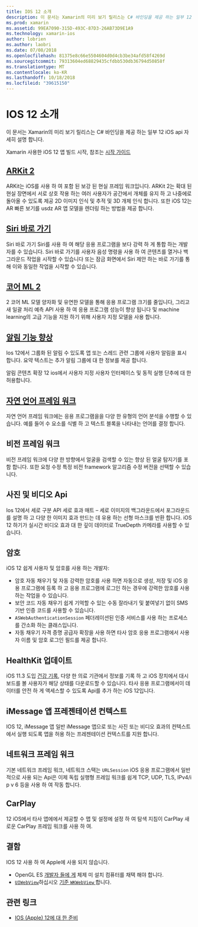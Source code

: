 ```yaml
---
title: IOS 12 소개
description: 이 문서는 Xamarin의 미리 보기 릴리스는 C# 바인딩을 제공 하는 일부 12 iOS api 자세히 설명 합니다.
ms.prod: xamarin
ms.assetid: 99EA7090-315D-493C-87D3-26AB73D9E1A9
ms.technology: xamarin-ios
author: lobrien
ms.author: laobri
ms.date: 07/08/2018
ms.openlocfilehash: 81375e8c66e5504604d0d4cb3be34afd58f4269d
ms.sourcegitcommit: 79313604ed68829435cfdbb530db36794d50858f
ms.translationtype: MT
ms.contentlocale: ko-KR
ms.lasthandoff: 10/18/2018
ms.locfileid: "39615150"
---
```

# <a name="introduction-to-ios-12"></a>IOS 12 소개

이 문서는 Xamarin의 미리 보기 릴리스는 C# 바인딩을 제공 하는 일부 12 iOS api 자세히 설명 합니다.

Xamarin 사용한 iOS 12 앱 빌드 시작, 참조는 [시작 가이드](get-started.md)

## <a name="arkit-2arkit2md"></a>[ARKit 2](arkit2.md)

ARKit는 iOS를 사용 하 여 포함 된 보강 된 현실 프레임 워크입니다. ARKit 2는 확대 된 현실 장면에서 서로 상호 작용 하는 여러 사용자가 공간에서 개체를 유지 하 고 나중에로 돌아올 수 있도록 제공 2D 이미지 인식 및 추적 및 3D 개체 인식 합니다. 또한 iOS 12는 AR 빠른 보기를 usdz AR 앱 모델을 렌더링 하는 방법을 제공 합니다.

## <a name="siri-shortcutssiri-shortcutsmd"></a>[Siri 바로 가기](siri-shortcuts.md)

Siri 바로 가기 Siri를 사용 하 여 해당 응용 프로그램을 보다 강력 하 게 통합 하는 개발자를 수 있습니다. Siri 바로 가기를 사용자 음성 명령을 사용 하 여 콘텐츠를 열거나 백그라운드 작업을 시작할 수 있습니다 또는 잠금 화면에서 Siri 제안 하는 바로 가기를 통해 이와 동일한 작업을 시작할 수 있습니다.

## <a name="core-ml-2coremlmd"></a>[코어 ML 2](coreml.md)

2 코어 ML 모델 양자화 및 유연한 모델을 통해 응용 프로그램 크기를 줄입니다, 그리고 새 일괄 처리 예측 API 사용 하 여 응용 프로그램 성능이 향상 됩니다 및 machine learning의 고급 기능을 지원 하기 위해 사용자 지정 모델을 사용 합니다.

## <a name="notification-improvementsnotificationsindexmd"></a>[알림 기능 향상](notifications/index.md)

Ios 12에서 그룹화 된 알림 수 있도록 앱 또는 스레드 관련 그룹에 사용자 알림을 표시 합니다. 요약 텍스트는 추가 알림 그룹에 대 한 정보를 제공 합니다.

알림 콘텐츠 확장 12 ios에서 사용자 지정 사용자 인터페이스 및 동적 실행 단추에 대 한 허용합니다.

## <a name="natural-language-frameworknatural-languagemd"></a>[자연 언어 프레임 워크](natural-language.md)

자연 언어 프레임 워크에는 응용 프로그램을을 다양 한 유형의 언어 분석을 수행할 수 있습니다. 예를 들어 수 요소를 식별 하 고 텍스트 블록을 나타내는 언어를 결정 합니다.

## <a name="vision-framework"></a>비전 프레임 워크

비전 프레임 워크에 다양 한 방향에서 얼굴을 검색할 수 있는 향상 된 얼굴 탐지기를 포함 합니다. 또한 요청 수정 특정 비전 framework 알고리즘 수정 버전을 선택할 수 있습니다.

## <a name="photo-and-video-apis"></a>사진 및 비디오 Api

Ios 12에서 세로 구분 API 세로 효과 매트 – 세로 이미지의 백그라운드에서 포그라운드를 설명 하 고 다양 한 이미지 효과 만드는 데 유용 하는 선형 마스크를 반환 합니다. iOS 12 하기가 실시간 비디오 효과 대 한 깊이 데이터로 TrueDepth 카메라를 사용할 수 있습니다.

## <a name="passwords"></a>암호

iOS 12 쉽게 사용자 및 암호를 사용 하는 개발자:

- 암호 자동 채우기 및 자동 강력한 암호를 사용 하면 자동으로 생성, 저장 및 iOS 응용 프로그램에 등록 하 고 응용 프로그램에 로그인 하는 경우에 강력한 암호를 사용 하는 작업을 수 있습니다.
- 보안 코드 자동 채우기 쉽게 기억할 수 있는 수동 잘라내기 및 붙여넣기 없이 SMS 기반 인증 코드를 사용할 수 있습니다.
- `ASWebAuthenticationSession` 페더레이션된 인증 서비스를 사용 하는 프로세스를 간소화 하는 클래스입니다.
- 자동 채우기 자격 증명 공급자 확장을 사용 하면 타사 암호 응용 프로그램에서 사용자 이름 및 암호 로그인 필드를 제공 합니다.

## <a name="healthkit-updates"></a>HealthKit 업데이트

iOS 11.3 도입 [건강 기록](https://www.apple.com/healthcare/health-records/), 다양 한 의료 기관에서 정보를 기록 하 고 iOS 장치에서 대시보드를 볼 사용자가 해당 상태를 다운로드할 수 있습니다. 타사 응용 프로그램에서이 데이터를 안전 하 게 액세스할 수 있도록 Api를 추가 하는 iOS 12입니다.

## <a name="imessage-app-presentation-contexts"></a>iMessage 앱 프레젠테이션 컨텍스트

IOS 12, iMessage 앱 일반 iMessage 앱으로 또는 사진 또는 비디오 효과의 컨텍스트에서 실행 되도록 앱을 허용 하는 프레젠테이션 컨텍스트를 지원 합니다.

## <a name="network-framework"></a>네트워크 프레임 워크

기본 네트워크 프레임 워크, 네트워크 스택는 `URLSession` iOS 응용 프로그램에서 일반적으로 사용 되는 Api은 이제 독립 실행형 프레임 워크를 쉽게 TCP, UDP, TLS, IPv4/i p v 6 등을 사용 하 여 작동 합니다.

## <a name="carplay"></a>CarPlay

12 iOS에서 타사 앱에에서 제공할 수 맵 및 설정에 설정 하 여 탐색 지침이 CarPlay 새로운 CarPlay 프레임 워크를 사용 하 여.

## <a name="deprecations"></a>결함

IOS 12 사용 하 여 Apple에 사용 되지 않습니다.

- OpenGL ES [개발자 들에 게](https://developer.apple.com/ios/whats-new/) 체제 미 설치 컴퓨터를 채택 해야 합니다.
- [`UIWebView`](https://developer.xamarin.com/api/type/UIKit.UIWebView/)하십시오 [기준 `WKWebView` ](https://developer.apple.com/documentation/webkit/wkwebview?language=objc)합니다.

## <a name="related-links"></a>관련 링크

- [IOS (Apple) 12에 대 한 준비](https://developer.apple.com/ios/)
